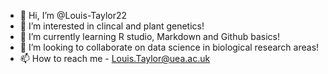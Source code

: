- 👋 Hi, I’m @Louis-Taylor22
- 👀 I’m interested in clincal and plant genetics!
- 🌱 I’m currently learning R studio, Markdown and Github basics!
- 💞️ I’m looking to collaborate on data science in biological research areas!
- 📫 How to reach me - Louis.Taylor@uea.ac.uk

<!---
Louis-Taylor22/Louis-Taylor22 is a ✨ special ✨ repository because its `README.md` (this file) appears on your GitHub profile.
You can click the Preview link to take a look at your changes.
--->
